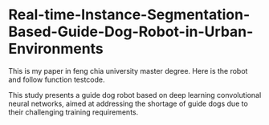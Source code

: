 # Real-time-Instance-Segmentation-Based-Guide-Dog-Robot-in-Urban-Environments

This is my paper in feng chia university master degree. Here is the robot and follow function testcode.

This study presents a guide dog robot based on deep learning convolutional neural networks, aimed at addressing the shortage of guide dogs due to their challenging training requirements.

